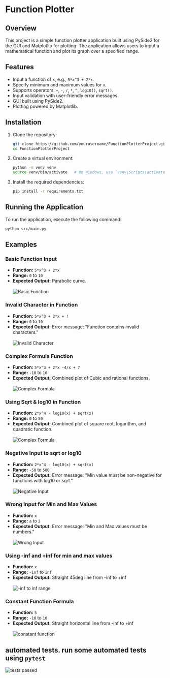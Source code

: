 # Function Plotter

## Overview

This project is a simple function plotter application built using PySide2 for the GUI and Matplotlib for plotting. The application allows users to input a mathematical function and plot its graph over a specified range.

## Features

- Input a function of `x`, e.g., `5*x^3 + 2*x`.
- Specify minimum and maximum values for `x`.
- Supports operators: `+`, `-`, `/`, `*`, `^`, `log10()`, `sqrt()`.
- Input validation with user-friendly error messages.
- GUI built using PySide2.
- Plotting powered by Matplotlib.

## Installation

1. Clone the repository:
    ```bash
    git clone https://github.com/yourusername/FunctionPlotterProject.git
    cd FunctionPlotterProject
    ```

2. Create a virtual environment:
    ```bash
    python -m venv venv
    source venv/bin/activate   # On Windows, use `venv\Scripts\activate`
    ```

3. Install the required dependencies:
    ```bash
    pip install -r requirements.txt
    ```

## Running the Application

To run the application, execute the following command:
```bash
python src/main.py
```

## Examples

### Basic Function Input
- **Function:** `5*x^3 + 2*x`
- **Range:** `0` to `10`
- **Expected Output:** Parabolic curve.   <br>   
![Basic Function](screenshots/ex1.JPG)


### Invalid Character in Function
- **Function:** `5*x^3 + 2*x + !`
- **Range:** `0` to `10`
- **Expected Output:** Error message: "Function contains invalid characters."   <br>   
![Invalid Character](screenshots/ex2.JPG)


### Complex Formula Function
- **Function:** `5*x^3 + 2*x -4/x + 7`
- **Range:** `-10` to `10`
- **Expected Output:** Combined plot of Cubic and rational functions.   <br>   
![Complex Formula](screenshots/ex3.JPG)


### Using Sqrt & log10 in Function
- **Function:** `2*x^4 - log10(x) + sqrt(x)`
- **Range:** `0` to `50`
- **Expected Output:** Combined plot of square root, logarithm, and quadratic function.   <br>   
![Complex Formula](screenshots/ex4.JPG)


### Negative Input to sqrt or log10
- **Function:** `2*x^4 - log10(x) + sqrt(x)`
- **Range:** `-50` to `500`
- **Expected Output:** Error message: "Min value must be non-negative for functions with log10 or sqrt."   <br>  
![Negative Input](screenshots/ex5.JPG)


### Wrong Input for Min and Max Values
- **Function:** `x`
- **Range:** `a` to `2`
- **Expected Output:** Error message: "Min and Max values must be numbers."    <br>  
![Wrong Input](screenshots/ex7.JPG)



### Using -inf and +inf for min and max values
- **Function:** `x`
- **Range:** `-inf` to `inf`
- **Expected Output:** Straight 45deg line from -inf to +inf    <br>  
![-inf to inf range](screenshots/ex8.JPG)

### Constant Function Formula
- **Function:** `5`
- **Range:** `-10` to `10`
- **Expected Output:** Straight horizontal line from -inf to +inf    <br>  
![constant function](screenshots/ex9.JPG)


## automated tests. run some automated tests using `pytest`
![tests passed](screenshots\ex10.JPG)